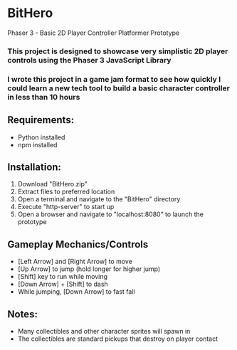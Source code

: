 # BitHero
Phaser 3 - Basic 2D Player Controller Platformer Prototype

### This project is designed to showcase very simplistic 2D player controls using the Phaser 3 JavaScript Library

### I wrote this project in a game jam format to see how quickly I could learn a new tech tool to build a basic character controller in less than 10 hours

## Requirements:
- Python installed
- npm installed

## Installation:
1) Download "BitHero.zip"
2) Extract files to preferred location
3) Open a terminal and navigate to the "BitHero" directory
4) Execute "http-server" to start up
5) Open a browser and navigate to "localhost:8080" to launch the prototype

## Gameplay Mechanics/Controls
- [Left Arrow] and [Right Arrow] to move
- [Up Arrow] to jump (hold longer for higher jump)
- [Shift] key to run while moving
- [Down Arrow] + [Shift] to dash
- While jumping, [Down Arrow] to fast fall

## Notes:
- Many collectibles and other character sprites will spawn in
- The collectibles are standard pickups that destroy on player contact
